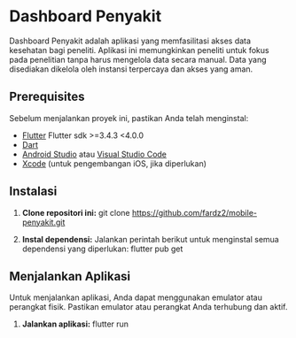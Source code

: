 # Dashboard Penyakit

Dashboard Penyakit adalah aplikasi yang memfasilitasi akses data kesehatan bagi peneliti. Aplikasi ini memungkinkan peneliti untuk fokus pada penelitian tanpa harus mengelola data secara manual. Data yang disediakan dikelola oleh instansi terpercaya dan akses yang aman.

## Prerequisites

Sebelum menjalankan proyek ini, pastikan Anda telah menginstal:

- [Flutter](https://flutter.dev/docs/get-started/install) Flutter sdk >=3.4.3 <4.0.0
- [Dart](https://dart.dev/get-dart)
- [Android Studio](https://developer.android.com/studio) atau [Visual Studio Code](https://code.visualstudio.com/)
- [Xcode](https://developer.apple.com/xcode/) (untuk pengembangan iOS, jika diperlukan)

## Instalasi

1. **Clone repositori ini:**
   git clone https://github.com/fardz2/mobile-penyakit.git

2. **Instal dependensi:**
   Jalankan perintah berikut untuk menginstal semua dependensi yang diperlukan:
   flutter pub get

## Menjalankan Aplikasi

Untuk menjalankan aplikasi, Anda dapat menggunakan emulator atau perangkat fisik. Pastikan emulator atau perangkat Anda terhubung dan aktif.

1. **Jalankan aplikasi:**
   flutter run
